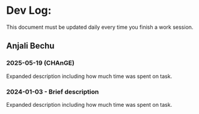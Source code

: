 # Dev Log:

This document must be updated daily every time you finish a work session.

## Anjali Bechu

### 2025-05-19 (CHAnGE)
Expanded description including how much time was spent on task.

### 2024-01-03 - Brief description
Expanded description including how much time was spent on task.
